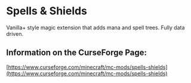 # Spells & Shields
Vanilla+ style magic extension that adds mana and spell trees. Fully data driven.
## Information on the CurseForge Page:
[https://www.curseforge.com/minecraft/mc-mods/spells-shields](https://www.curseforge.com/minecraft/mc-mods/spells-shields)

